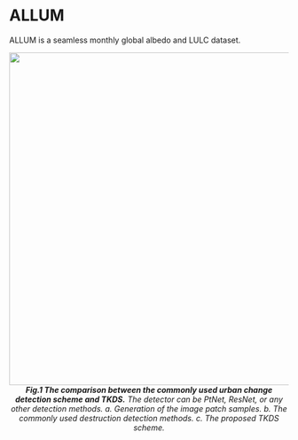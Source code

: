 # ALLUM
ALLUM is a seamless monthly global albedo and LULC dataset. 

<p align="center">
  <img src="[S1.pdf](https://github.com/Houzy116/ALLUM/files/15378703/S1.pdf) alt="S7" width="600">
   <br>
  <em><strong>Fig.1 The comparison between the commonly used urban change detection scheme and TKDS.</strong> The detector can be PtNet, ResNet, or any other detection methods. </strong>a.</strong> Generation of the image patch samples. </strong>b.</strong> The commonly used destruction detection methods. </strong>c.</strong> The proposed TKDS scheme.</em>
</p>
